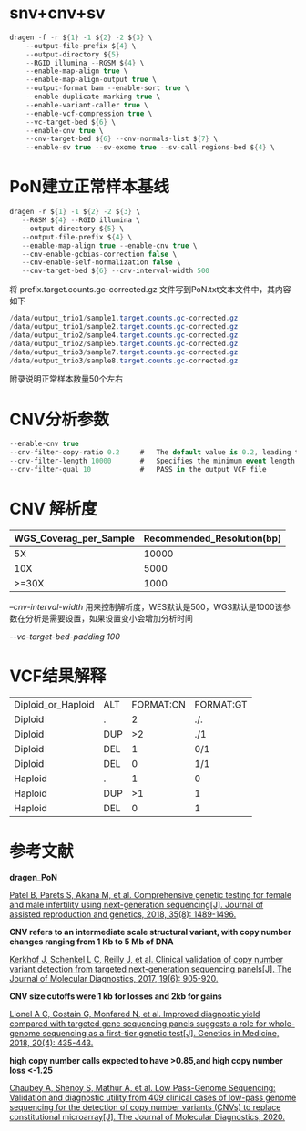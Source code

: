 # snv+cnv+sv

```cs
dragen -f -r ${1} -1 ${2} -2 ${3} \
    --output-file-prefix ${4} \
    --output-directory ${5}
    --RGID illumina --RGSM ${4} \
    --enable-map-align true \
    --enable-map-align-output true \
    --output-format bam --enable-sort true \
    --enable-duplicate-marking true \
    --enable-variant-caller true \
    --enable-vcf-compression true \
    --vc-target-bed ${6} \
    --enable-cnv true \
    --cnv-target-bed ${6} --cnv-normals-list ${7} \
    --enable-sv true --sv-exome true --sv-call-regions-bed ${4} \

```

# PoN建立正常样本基线
```cs
dragen -r ${1} -1 ${2} -2 ${3} \
   --RGSM ${4} --RGID illumina \
   --output-directory ${5} \
   --output-file-prefix ${4} \
   --enable-map-align true --enable-cnv true \
   --cnv-enable-gcbias-correction false \
   --cnv-enable-self-normalization false \
   --cnv-target-bed ${6} --cnv-interval-width 500
```

将 prefix.target.counts.gc-corrected.gz 文件写到PoN.txt文本文件中，其内容如下
```cs
/data/output_trio1/sample1.target.counts.gc-corrected.gz
/data/output_trio1/sample2.target.counts.gc-corrected.gz
/data/output_trio2/sample4.target.counts.gc-corrected.gz
/data/output_trio2/sample5.target.counts.gc-corrected.gz
/data/output_trio3/sample7.target.counts.gc-corrected.gz
/data/output_trio3/sample8.target.counts.gc-corrected.gz
```
附录说明正常样本数量50个左右

# CNV分析参数
```cs
--enable-cnv true
--cnv-filter-copy-ratio 0.2     #   The default value is 0.2, leading to calls less than CR=0.8 or greater than CR=1.2.
--cnv-filter-length 10000       #   Specifies the minimum event length in bases at which a reported event is marked as PASS in the output VCF file. The default is 10000
--cnv-filter-qual 10            #   PASS in the output VCF file
```
# CNV 解析度

|WGS_Coverag_per_Sample| Recommended_Resolution(bp)|
|-----------|----------|
|5X|10000|
|10X|5000|
|>=30X|1000|

*–cnv-interval-width* 用来控制解析度，WES默认是500，WGS默认是1000该参数在分析是需要设置，如果设置变小会增加分析时间

*--vc-target-bed-padding 100*

# VCF结果解释

|||||
|------------------|---|--------------------|----------|
|Diploid_or_Haploid|ALT| FORMAT:CN          |FORMAT:GT|
|Diploid|                 . |          2|          ./.|
|Diploid                |DUP         |>2          |./1|
|Diploid|                 DEL         |1           |0/1|
|Diploid|                 DEL         |0           |1/1|
|Haploid|                 .   |        1           |0|
|Haploid |                DUP  |       >1          |1|
|Haploid |                DEL   |      0  |         1|



# 参考文献

**dragen_PoN**

[Patel B, Parets S, Akana M, et al. Comprehensive genetic testing for female and male infertility using next-generation sequencing[J]. Journal of assisted reproduction and genetics, 2018, 35(8): 1489-1496.](https://link.springer.com/article/10.1007/s10815-018-1204-7)

**CNV refers to an intermediate scale structural variant, with copy number changes ranging from 1 Kb to 5 Mb of DNA**

[Kerkhof J, Schenkel L C, Reilly J, et al. Clinical validation of copy number variant detection from targeted next-generation sequencing panels[J]. The Journal of Molecular Diagnostics, 2017, 19(6): 905-920.](https://pubmed.ncbi.nlm.nih.gov/28818680/)

**CNV size cutoffs were 1 kb for losses and 2kb for gains**

[Lionel A C, Costain G, Monfared N, et al. Improved diagnostic yield compared with targeted gene sequencing panels suggests a role for whole-genome sequencing as a first-tier genetic test[J]. Genetics in Medicine, 2018, 20(4): 435-443.](https://www.nature.com/articles/gim2017119)

**high copy number calls expected to have >0.85,and high copy number loss <-1.25**

[Chaubey A, Shenoy S, Mathur A, et al. Low Pass-Genome Sequencing: Validation and diagnostic utility from 409 clinical cases of low-pass genome sequencing for the detection of copy number variants (CNVs) to replace constitutional microarray[J]. The Journal of Molecular Diagnostics, 2020.](https://pubmed.ncbi.nlm.nih.gov/32344035/)

